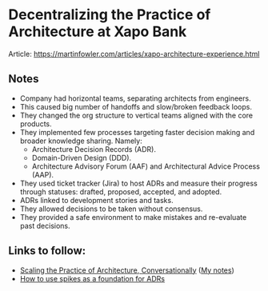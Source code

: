 # Decentralizing the Practice of Architecture at Xapo Bank

Article: <https://martinfowler.com/articles/xapo-architecture-experience.html>

## Notes

- Company had horizontal teams, separating architects from engineers.
- This caused big number of handoffs and slow/broken feedback loops.
- They changed the org structure to vertical teams aligned with the core products.
- They implemented few processes targeting faster decision making and broader knowledge sharing.  Namely: 
    - Architecture Decision Records (ADR).
    - Domain-Driven Design (DDD).
    - Architecture Advisory Forum (AAF) and Architectural Advice Process (AAP).
- They used ticket tracker (Jira) to host ADRs and measure their progress through statuses: drafted, proposed, accepted, and adopted.
- ADRs linked to development stories and tasks.
- They allowed decisions to be taken without consensus.
- They provided a safe environment to make mistakes and re-evaluate past decisions.

## Links to follow:
- [Scaling the Practice of Architecture, Conversationally](https://martinfowler.com/articles/scaling-architecture-conversationally.html) ([My notes](02_advice_process.md))
- [How to use spikes as a foundation for ADRs](https://medium.com/@cat-mo/how-to-use-spikes-as-a-foundation-for-adrs-92bc1617617b)
